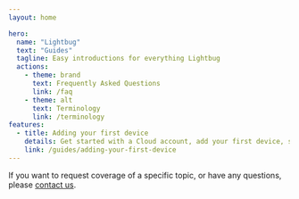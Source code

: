 ```yaml
---
layout: home

hero:
  name: "Lightbug"
  text: "Guides"
  tagline: Easy introductions for everything Lightbug
  actions:
    - theme: brand
      text: Frequently Asked Questions
      link: /faq
    - theme: alt
      text: Terminology
      link: /terminology
features:
  - title: Adding your first device
    details: Get started with a Cloud account, add your first device, setup a plan, and start tracking.
    link: /guides/adding-your-first-device
---
```




If you want to request coverage of a specific topic, or have any questions, please [contact us](https://lightbug.io/contact/).

